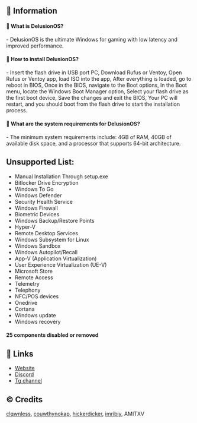 ## 📌 Information
<h4>🤔 What is DelusionOS?</h4>
<p>- DelusionOS is the ultimate Windows for gaming with low latency and improved performance.</p>

<h4>🤔 How to install DelusionOS?</h4>
<p>- Insert the flash drive in USB port PC, Download Rufus or Ventoy, Open Rufus or Ventoy app, load ISO into the app, After everything is loaded, go to reboot in BIOS, Once in the BIOS, navigate to the Boot options, In the Boot menu, locate the Windows Boot Manager option, Select your flash drive as the first boot device, Save the changes and exit the BIOS, Your PC will restart, and you should boot from the flash drive to start the installation process.</p>

<h4>🤔 What are the system requirements for DelusionOS?</h4>
<p>- The minimum system requirements include: 4GB of RAM, 40GB of available disk space, and a processor that supports 64-bit architecture.</p>

## Unsupported List:
- Manual Installation Through setup.exe
- Bitlocker Drive Encryption
- Windows To Go
- Windows Defender
- Security Health Service
- Windows Firewall
- Biometric Devices
- Windows Backup/Restore Points
- Hyper-V
- Remote Desktop Services
- Windows Subsystem for Linux
- Windows Sandbox
- Windows Autopilot/Recall
- App-V (Application Virtualization)
- User Experience Virtualization (UE-V)
- Microsoft Store
- Remote Access
- Telemetry
- Telephony
- NFC/POS devices
- Onedrive
- Cortana
- Windows update
- Windows recovery
#### 25 components disabled or removed

## 🔗 Links
- [Website](https://deluos.vercel.app/)
- [Discord](https://dsc.gg/delusionos/)
- [Tg channel](https://t.me/DelusionOS/)

## ©️ Credits
[clqwnless](https://github.com/clqwnless),
[couwthynokap](https://github.com/couwthynokap),
[hickerdicker](https://github.com/hickerdicker),
[imribiy](https://github.com/imribiy),
AMITXV
